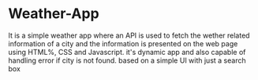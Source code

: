 # Weather-App
It is a simple weather app where an API is used to fetch the wether related information of a city and the information is presented on the web page using HTML%, CSS and Javascript.
it's dynamic app and also capable of handling error if city is not found.
based on a simple UI with just a search box
